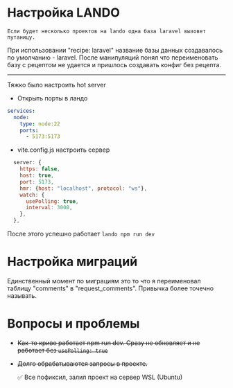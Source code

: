 # Настройка LANDO

`Если будет несколько проектов на lando одна база laravel вызовет путаницу.`

При использовании "recipe: laravel" название базы данных создавалось по умолчанию - laravel. После манипуляций понял что переименовать базу с рецептом не удается и пришлось создавать конфиг без рецепта.

---

Тяжко было настроить hot server

- Открыть порты в ландо

```yml
services:
  node:
    type: node:22
    ports:
      - 5173:5173
```

- vite.config.js настроить сервер

```js
  server: {
    https: false,
    host: true,
    port: 5173,
    hmr: {host: "localhost", protocol: "ws"},
    watch: {
      usePolling: true,
      interval: 3000,
    },
  },
```

После этого успешно работает `lando npm run dev`

# Настройка миграций

Единственный момент по миграциям это то что я переименовал таблицу "comments" в "request_comments". Привычка более точечно называть.

# Вопросы и проблемы

- ~~Как-то криво работает npm run dev. Сразу не обновляет и не работает без `usePolling: true`~~

- ~~Долго обрабатываются запросы в проекте.~~

  ✅ Все пофиксил, залил проект на сервер WSL (Ubuntu)
